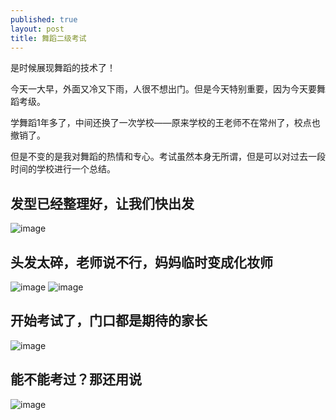 ```yaml
---
published: true
layout: post
title: 舞蹈二级考试
---
```


是时候展现舞蹈的技术了！

今天一大早，外面又冷又下雨，人很不想出门。但是今天特别重要，因为今天要舞蹈考级。

学舞蹈1年多了，中间还换了一次学校——原来学校的王老师不在常州了，校点也撤销了。

但是不变的是我对舞蹈的热情和专心。考试虽然本身无所谓，但是可以对过去一段时间的学校进行一个总结。

## 发型已经整理好，让我们快出发
![image](https://6d6f-moxigan-1259722256.tcb.qcloud.la/xy/IMG20191221080042_01.jpg)

## 头发太碎，老师说不行，妈妈临时变成化妆师
![image](https://6d6f-moxigan-1259722256.tcb.qcloud.la/xy/IMG20191221122039.jpg)
![image](https://6d6f-moxigan-1259722256.tcb.qcloud.la/xy/IMG20191221122059.jpg)

## 开始考试了，门口都是期待的家长
![image](https://6d6f-moxigan-1259722256.tcb.qcloud.la/xy/IMG20191221085522.jpg)

## 能不能考过？那还用说
![image](https://6d6f-moxigan-1259722256.tcb.qcloud.la/xy/IMG20191228201658.jpg)
